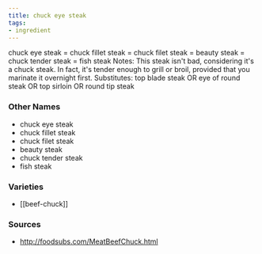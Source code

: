 ```yaml
---
title: chuck eye steak
tags:
- ingredient
---
```

chuck eye steak = chuck fillet steak = chuck filet steak = beauty steak = chuck tender steak = fish steak Notes: This steak isn't bad, considering it's a chuck steak. In fact, it's tender enough to grill or broil, provided that you marinate it overnight first. Substitutes: top blade steak OR eye of round steak OR top sirloin OR round tip steak

### Other Names

* chuck eye steak
* chuck fillet steak
* chuck filet steak
* beauty steak
* chuck tender steak
* fish steak

### Varieties

* [[beef-chuck]]

### Sources
* http://foodsubs.com/MeatBeefChuck.html
